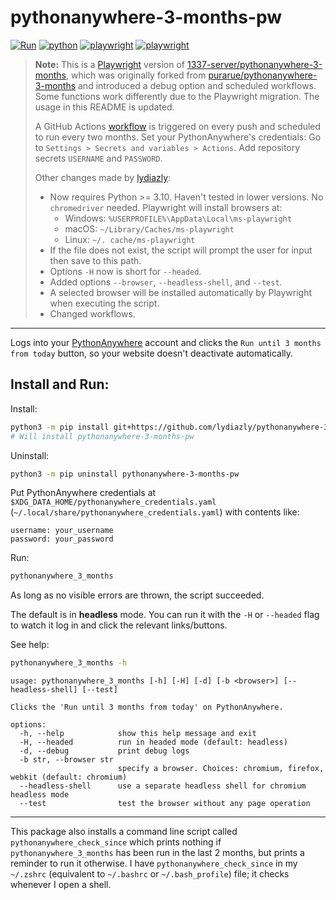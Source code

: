 # pythonanywhere-3-months-pw

[![Run](https://github.com/lydiazly/pythonanywhere-3-months/actions/workflows/run-task.yml/badge.svg?branch=master)](https://github.com/lydiazly/pythonanywhere-3-months/actions/workflows/run-task.yml)
[![python](https://img.shields.io/badge/Python-3.10--3.12-3776AB?logo=python&logoColor=white)](https://www.python.org)
[![playwright](https://img.shields.io/badge/Playwright->=0.7.0-44BA4C)](https://playwright.dev/python)
[![playwright](https://img.shields.io/badge/Playwright->=0.7.0-44BA4C)](https://playwright.dev/python)

> **Note:**
> This is a [Playwright](https://playwright.dev/python) version of [1337-server/pythonanywhere-3-months](https://github.com/1337-server/pythonanywhere-3-months), which was originally forked from [purarue/pythonanywhere-3-months](https://github.com/purarue/pythonanywhere-3-months) and introduced a debug option and scheduled workflows. Some functions work differently due to the Playwright migration. The usage in this README is updated.
>
> A GitHub Actions [workflow](https://github.com/lydiazly/pythonanywhere-3-months/actions/workflows/run-task.yml) is triggered on every push and scheduled to run every two months.
> Set your PythonAnywhere's credentials:
> Go to `Settings > Secrets and variables > Actions`. Add repository secrets `USERNAME` and `PASSWORD`.
>
> Other changes made by [lydiazly](https://github.com/lydiazly):
>
> - Now requires Python >= 3.10. Haven't tested in lower versions. No `chromedriver` needed. Playwright will install browsers at:
>   - Windows: `%USERPROFILE%\AppData\Local\ms-playwright`
>   - macOS: `~/Library/Caches/ms-playwright`
>   - Linux: `~/. cache/ms-playwright`
> - If the file does not exist, the script will prompt the user for input then save to this path.
> - Options `-H` now is short for `--headed`.
> - Added options `--browser`, `--headless-shell`, and `--test`.
> - A selected browser will be installed automatically by Playwright when executing the script.
> - Changed workflows.

---

Logs into your [PythonAnywhere](https://www.pythonanywhere.com/) account and clicks the `Run until 3 months from today` button, so your website doesn't deactivate automatically.

## Install and Run:

Install:

```sh
python3 -m pip install git+https://github.com/lydiazly/pythonanywhere-3-months
# Will install pythonanywhere-3-months-pw
```

Uninstall:

```sh
python3 -m pip uninstall pythonanywhere-3-months-pw
```

Put PythonAnywhere credentials at `$XDG_DATA_HOME/pythonanywhere_credentials.yaml` (`~/.local/share/pythonanywhere_credentials.yaml`) with contents like:

```text
username: your_username
password: your_password
```

Run:

```sh
pythonanywhere_3_months
```

As long as no visible errors are thrown, the script succeeded.

The default is in **headless** mode. You can run it with the `-H` or `--headed` flag to watch it log in and click the relevant links/buttons.

See help:

```sh
pythonanywhere_3_months -h
```

```text
usage: pythonanywhere_3_months [-h] [-H] [-d] [-b <browser>] [--headless-shell] [--test]

Clicks the 'Run until 3 months from today' on PythonAnywhere.

options:
  -h, --help            show this help message and exit
  -H, --headed          run in headed mode (default: headless)
  -d, --debug           print debug logs
  -b str, --browser str
                        specify a browser. Choices: chromium, firefox, webkit (default: chromium)
  --headless-shell      use a separate headless shell for chromium headless mode
  --test                test the browser without any page operation
```

---

This package also installs a command line script called `pythonanywhere_check_since` which prints nothing if `pythonanywhere_3_months` has been run in the last 2 months, but prints a reminder to run it otherwise. I have `pythonanywhere_check_since` in my `~/.zshrc` (equivalent to `~/.bashrc` or `~/.bash_profile`) file; it checks whenever I open a shell.
